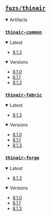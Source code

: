 ## [`fuzs/thinair`](.)

<details open>
<summary>Artifacts</summary>

### [`thinair-common`](./thinair-common)
<details open>
<summary>Latest</summary>

- [8.1.3](./thinair-common/8.1.3)
</details>

<details open>
<summary>Versions</summary>

- [8.1.0](./thinair-common/8.1.0)
- [8.1.1](./thinair-common/8.1.1)
- [8.1.3](./thinair-common/8.1.3)
</details>

### [`thinair-fabric`](./thinair-fabric)
<details open>
<summary>Latest</summary>

- [8.1.3](./thinair-fabric/8.1.3)
</details>

<details open>
<summary>Versions</summary>

- [8.1.0](./thinair-fabric/8.1.0)
- [8.1.1](./thinair-fabric/8.1.1)
- [8.1.3](./thinair-fabric/8.1.3)
</details>

### [`thinair-forge`](./thinair-forge)
<details open>
<summary>Latest</summary>

- [8.1.3](./thinair-forge/8.1.3)
</details>

<details open>
<summary>Versions</summary>

- [8.1.0](./thinair-forge/8.1.0)
- [8.1.1](./thinair-forge/8.1.1)
- [8.1.3](./thinair-forge/8.1.3)
</details>

</details>
